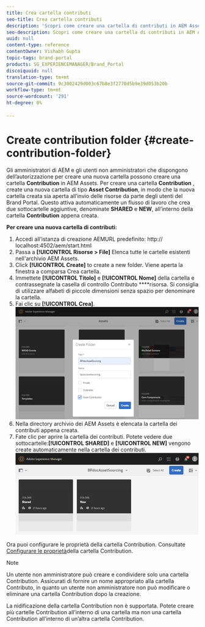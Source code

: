 ```yaml
---
title: Crea cartella contributi
seo-title: Crea cartella contributi
description: 'Scopri come creare una cartella di contributi in AEM Assets. '
seo-description: Scopri come creare una cartella di contributi in AEM Assets.
uuid: null
content-type: reference
contentOwner: Vishabh Gupta
topic-tags: brand-portal
products: SG_EXPERIENCEMANAGER/Brand_Portal
discoiquuid: null
translation-type: tm+mt
source-git-commit: 9c3002429d003c67b8e3f2770d5b9e39d053b20b
workflow-type: tm+mt
source-wordcount: '291'
ht-degree: 0%

---
```



# Create contribution folder {#create-contribution-folder}

Gli amministratori di AEM e gli utenti non amministratori che dispongono dell’autorizzazione per creare una nuova cartella possono creare una cartella **Contribution** in AEM Assets.
Per creare una cartella **Contribution** , create una nuova cartella di tipo **Asset Contribution**, in modo che la nuova cartella creata sia aperta all’invio delle risorse da parte degli utenti del Brand Portal.  Questo attiva automaticamente un flusso di lavoro che crea due sottocartelle aggiuntive, denominate **SHARED** e **NEW**, all’interno della cartella **Contribution** appena creata.

**Per creare una nuova cartella di contributi:**
1. Accedi all’istanza di creazione AEMURL predefinito: http:// localhost:4502/aem/start.html
1. Passa a **[!UICONTROL Risorse > File]** Elenca tutte le cartelle esistenti nell&#39;archivio AEM Assets.
1. Click **[!UICONTROL Create]** to create a new folder. Viene aperta la finestra a comparsa Crea cartella.
1. Immettete **[!UICONTROL Titolo]** e **[!UICONTROL Nome]** della cartella e contrassegnate la casella di controllo Contributo ****risorsa.
Si consiglia di utilizzare alfabeti di piccole dimensioni senza spazio per denominare la cartella.
1. Fai clic su **[!UICONTROL Crea]**.
   ![](assets/create-contribution-folder.png)
1. Nella directory archivio dei AEM Assets è elencata la cartella dei contributi appena creata.
1. Fate clic per aprire la cartella dei contributi. Potete vedere due sottocartelle:**[!UICONTROL SHARED]** e **[!UICONTROL NEW]** vengono create automaticamente nella cartella dei contributi.\
   ![](assets/contribution-folder.png)

Ora puoi configurare le proprietà della cartella Contribution. Consultate [Configurare le proprietà](brand-portal-configure-contribution-folder-properties.md)della cartella Contribution.

>[!NOTE]
>
>Un utente non amministratore può creare e condividere solo una cartella Contribution. Assicurati di fornire un nome appropriato alla cartella Contributo, in quanto un utente non amministratore non può modificare o eliminare una cartella Contribution dopo la creazione.
>
>La nidificazione della cartella Contribution non è supportata. Potete creare più cartelle Contribution all’interno di una cartella ma non una cartella Contribution all’interno di un’altra cartella Contribution.

